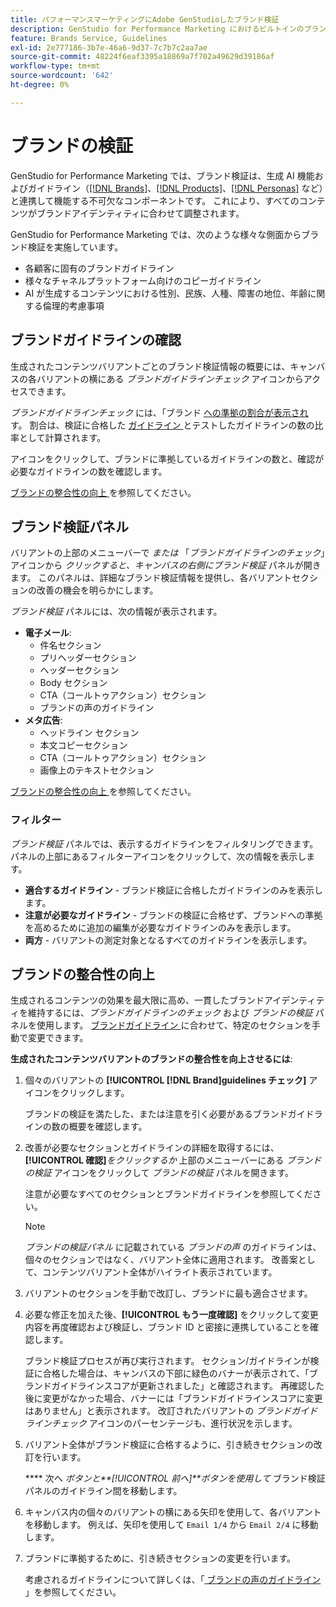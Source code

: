 ```yaml
---
title: パフォーマンスマーケティングにAdobe GenStudioしたブランド検証
description: GenStudio for Performance Marketing におけるビルトインのブランド検証システムの仕組みについて説明します。
feature: Brands Service, Guidelines
exl-id: 2e777186-3b7e-46a6-9d37-7c7b7c2aa7ae
source-git-commit: 48224f6eaf3395a18869a7f702a49629d39186af
workflow-type: tm+mt
source-wordcount: '642'
ht-degree: 0%

---
```


# ブランドの検証

GenStudio for Performance Marketing では、ブランド検証は、生成 AI 機能およびガイドライン（[[!DNL Brands]](/help/user-guide/guidelines/brands.md)、[[!DNL Products]](/help/user-guide/guidelines/products.md)、[[!DNL Personas]](/help/user-guide/guidelines/personas.md) など）と連携して機能する不可欠なコンポーネントです。 これにより、すべてのコンテンツがブランドアイデンティティに合わせて調整されます。

GenStudio for Performance Marketing では、次のような様々な側面からブランド検証を実施しています。

* 各顧客に固有のブランドガイドライン
* 様々なチャネルプラットフォーム向けのコピーガイドライン
* AI が生成するコンテンツにおける性別、民族、人種、障害の地位、年齢に関する倫理的考慮事項

## ブランドガイドラインの確認

生成されたコンテンツバリアントごとのブランド検証情報の概要には、キャンバスの各バリアントの横にある _ブランドガイドラインチェック_ アイコンからアクセスできます。

_ブランドガイドラインチェック_ には、「ブランド [ への準拠の割合が表示され ](brands.md) す。 割合は、検証に合格した [ ガイドライン ](overview.md) とテストしたガイドラインの数の比率として計算されます。

アイコンをクリックして、ブランドに準拠しているガイドラインの数と、確認が必要なガイドラインの数を確認します。

[ ブランドの整合性の向上 ](#improve-brand-alignment) を参照してください。

## ブランド検証パネル

バリアントの上部のメニューバーで _または_ 「_ブランドガイドラインのチェック_」アイコンから _クリックすると、キャンバスの右側にブランド検証_ パネルが開きます。 このパネルは、詳細なブランド検証情報を提供し、各バリアントセクションの改善の機会を明らかにします。

_ブランド検証_ パネルには、次の情報が表示されます。

* **電子メール**:
   * 件名セクション
   * プリヘッダーセクション
   * ヘッダーセクション
   * Body セクション
   * CTA（コールトゥアクション）セクション
   * ブランドの声のガイドライン
* **メタ広告**:
   * ヘッドライン セクション
   * 本文コピーセクション
   * CTA（コールトゥアクション）セクション
   * 画像上のテキストセクション

[ ブランドの整合性の向上 ](#improve-brand-alignment) を参照してください。

### フィルター

_ブランド検証_ パネルでは、表示するガイドラインをフィルタリングできます。 パネルの上部にあるフィルターアイコンをクリックして、次の情報を表示します。

* **適合するガイドライン** - ブランド検証に合格したガイドラインのみを表示します。
* **注意が必要なガイドライン** - ブランドの検証に合格せず、ブランドへの準拠を高めるために追加の編集が必要なガイドラインのみを表示します。
* **両方** - バリアントの測定対象となるすべてのガイドラインを表示します。

## ブランドの整合性の向上

生成されるコンテンツの効果を最大限に高め、一貫したブランドアイデンティティを維持するには、_ブランドガイドラインのチェック_ および _ブランドの検証_ パネルを使用します。 [ ブランドガイドライン ](brands.md) に合わせて、特定のセクションを手動で変更できます。

**生成されたコンテンツバリアントのブランドの整合性を向上させるには**:

1. 個々のバリアントの **[!UICONTROL [!DNL Brand]guidelines チェック]** アイコンをクリックします。

   ブランドの検証を満たした、または注意を引く必要があるブランドガイドラインの数の概要を確認します。

1. 改善が必要なセクションとガイドラインの詳細を取得するには、**[!UICONTROL 確認]**_をクリックするか_ 上部のメニューバーにある _ブランドの検証_ アイコンをクリックして _ブランドの検証_ パネルを開きます。

   注意が必要なすべてのセクションとブランドガイドラインを参照してください。<!-- The section highlighted in the panel corresponds to the section highlighted in the generated variant in the Canvas. -->

   >[!NOTE]
   >
   > _ブランドの検証パネル_ に記載されている _ブランドの声_ のガイドラインは、個々のセクションではなく、バリアント全体に適用されます。 改善案として、コンテンツバリアント全体がハイライト表示されています。

1. バリアントのセクションを手動で改訂し、ブランドに最も適合させます。

1. 必要な修正を加えた後、**[!UICONTROL もう一度確認]** をクリックして変更内容を再度確認および検証し、ブランド ID と密接に連携していることを確認します。

   ブランド検証プロセスが再び実行されます。 セクション/ガイドラインが検証に合格した場合は、キャンバスの下部に緑色のバナーが表示されて、「ブランドガイドラインスコアが更新されました」と確認されます。 再確認した後に変更がなかった場合、バナーには「ブランドガイドラインスコアに変更はありません」と表示されます。 改訂されたバリアントの _ブランドガイドラインチェック_ アイコンのパーセンテージも、進行状況を示します。

1. バリアント全体がブランド検証に合格するように、引き続きセクションの改訂を行います。

   **** 次へ _ボタンと&#x200B;**[!UICONTROL 前へ]**ボタンを使用して_ ブランド検証パネルのガイドライン間を移動します。

1. キャンバス内の個々のバリアントの横にある矢印を使用して、各バリアントを移動します。 例えば、矢印を使用して `Email 1/4` から `Email 2/4` に移動します。
1. ブランドに準拠するために、引き続きセクションの変更を行います。

   考慮されるガイドラインについて詳しくは、「[ ブランドの声のガイドライン ](/help/user-guide/guidelines/brands.md#brand-voice-guidelines)」を参照してください。
